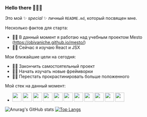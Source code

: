 ### Hello there 👋🧙‍♂️

Это мой ✨ _special_ ✨ личный `README.md`, который посвящен мне.

Несколько фактов для старта:

- 👨‍💻 В данный момент я работаю над учебным проектом Mesto (https://obivaniche.github.io/mesto/)
- 👨‍🏫 Сейчас я изучаю React и JSX

Мои ближайшие цели на сегодня:

- 🕵️‍♂️ Закончить самостоятельный проект
- 👨‍🚀 Начать изучать новые фреймворки
- 🧟‍♂️ Перестать прокрастинировать больше положенного

Мой стек на данный момент:

- <img src="https://user-images.githubusercontent.com/89666734/177563212-5ef219f8-b2cb-424e-a6e5-ad441a962761.png" width="30" /> <img src="https://user-images.githubusercontent.com/89666734/177563511-87d37077-8880-47ca-802e-4dd630274ade.png" width="30" /> <img src="https://user-images.githubusercontent.com/89666734/177564826-f0df841d-32e5-4a6d-8f61-81b2a2371d2e.jpg" width="30" /> <img src="https://user-images.githubusercontent.com/89666734/177565051-45c4523e-77b9-48a2-9ba2-17b0f85c1fc1.png" width="30" /> <img src="https://user-images.githubusercontent.com/89666734/177565205-789ac4a1-7e25-4a67-9140-5c8edef9def7.png" width="30" /> <img src="https://user-images.githubusercontent.com/89666734/177565476-45c25902-3f65-4e64-b266-3586d294ad82.png" width="30" /> <img src="https://user-images.githubusercontent.com/89666734/177565623-d5e046bc-9ec5-430f-ab7a-0e5e9810e954.png" width="30" /> <img src="https://user-images.githubusercontent.com/89666734/177565810-ff0fda85-8c4f-47a3-9e64-e4f744425f5f.png" width="30" /> <img src="https://user-images.githubusercontent.com/89666734/177566056-f73aed0b-2b74-4efe-a1e2-a44096c357c4.png" width="30" /> <img src="https://user-images.githubusercontent.com/89666734/177566206-4e28c8da-d17b-4daa-8df2-7a109918b3e2.png" width="30" /> <img src="https://user-images.githubusercontent.com/89666734/177566490-9a5aea12-f736-4cb5-a6d4-99645fc8c244.png" width="30" />


![Anurag's GitHub stats](https://github-readme-stats.vercel.app/api?username=Obivaniche&hide=contribs,prs) [![Top Langs](https://github-readme-stats.vercel.app/api/top-langs/?username=Obivaniche&layout=compact&card_width=49)](https://github.com/Obivaniche/github-readme-stats)
